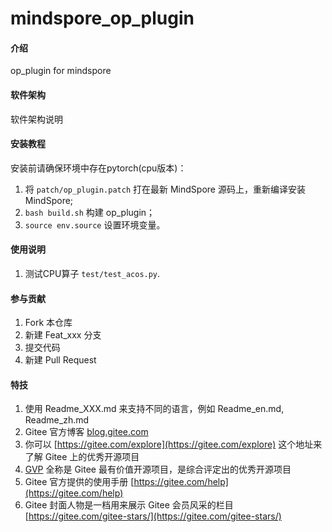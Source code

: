 # mindspore_op_plugin

#### 介绍
op_plugin for mindspore

#### 软件架构
软件架构说明


#### 安装教程
安装前请确保环境中存在pytorch(cpu版本)：
1.  将 `patch/op_plugin.patch` 打在最新 MindSpore 源码上，重新编译安装MindSpore;
2.  `bash build.sh` 构建 op_plugin；
3.  `source env.source` 设置环境变量。

#### 使用说明

1.  测试CPU算子 `test/test_acos.py`.

#### 参与贡献

1.  Fork 本仓库
2.  新建 Feat_xxx 分支
3.  提交代码
4.  新建 Pull Request


#### 特技

1.  使用 Readme\_XXX.md 来支持不同的语言，例如 Readme\_en.md, Readme\_zh.md
2.  Gitee 官方博客 [blog.gitee.com](https://blog.gitee.com)
3.  你可以 [https://gitee.com/explore](https://gitee.com/explore) 这个地址来了解 Gitee 上的优秀开源项目
4.  [GVP](https://gitee.com/gvp) 全称是 Gitee 最有价值开源项目，是综合评定出的优秀开源项目
5.  Gitee 官方提供的使用手册 [https://gitee.com/help](https://gitee.com/help)
6.  Gitee 封面人物是一档用来展示 Gitee 会员风采的栏目 [https://gitee.com/gitee-stars/](https://gitee.com/gitee-stars/)
